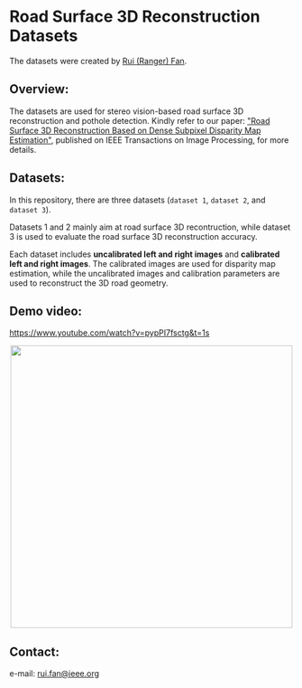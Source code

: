 # Road Surface 3D Reconstruction Datasets

The datasets were created by [Rui (Ranger) Fan](https://www.ruirangerfan.com/).

## Overview: 
The datasets are used for stereo vision-based road surface 3D reconstruction and pothole detection. Kindly refer to our paper: ["Road Surface 3D Reconstruction Based on Dense Subpixel Disparity Map Estimation"](https://www.ruirangerfan.com/pdf/tip2018_fan.pdf), published on IEEE Transactions on Image Processing, for more details.

## Datasets: 
In this repository, there are three datasets (`dataset 1`, `dataset 2`, and `dataset 3`). 

Datasets 1 and 2 mainly aim at road surface 3D recontruction, while dataset 3 is used to evaluate the road surface 3D reconstruction accuracy. 

Each dataset includes **uncalibrated left and right images** and **calibrated left and right images**. The calibrated images are used for disparity map estimation, while the uncalibrated images and calibration parameters are used to reconstruct the 3D road geometry.

## Demo video: 
https://www.youtube.com/watch?v=pypPI7fsctg&t=1s

<p align="center">
<img src='./figs/demo.gif' width=500px>
</p>

## Contact: 
e-mail: rui.fan@ieee.org 
